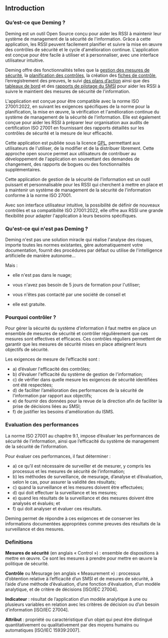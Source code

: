 ## Introduction


### Qu’est-ce que Deming ?

Deming est un outil Open Source conçu pour aider les RSSI à maintenir leur système de management de la sécurité de l'information. Grâce à cette application, les RSSI peuvent facilement planifier et suivre la mise en œuvre des contrôles de sécurité et le cycle d'amélioration continue. L'application est conçue pour être facile à utiliser et à personnaliser, avec une interface utilisateur intuitive.


Deming offre des fonctionnalités telles que la [gestion des mesures de sécurité](measures.fr.md),
la [planification des contrôles](plan.fr.md), la création des [fiches de contrôle](controls.fr.md/#sheet), l’enregistrement des preuves,
le suivi [des plans d’action](actions.fr.md) ainsi que des [tableaux de bord](dashboards.fr.md) et
des [rapports de pilotage du SMSI](config.fr.md/#report) pour aider les RSSI à suivre le maintient des mesures de sécurité de l'information.


L'application est conçue pour être compatible avec la norme ISO 27001:2022, en suivant les exigences spécifiques de la norme pour la planification, la mise en œuvre, la vérification et l'amélioration continue du système de management de la sécurité de l'information.
Elle est également conçue pour aider les RSSI à préparer leur organisation aux audits de certification ISO 27001 en fournissant des rapports détaillés sur les contrôles de sécurité et la mesure de leur efficacité.


Cette application est publiée sous la licence [GPL](https://www.gnu.org/licenses/licenses.fr.html), permettant aux utilisateurs de l'utiliser, de la modifier et de la distribuer librement. Cette approche open source permet aux utilisateurs de contribuer au développement de l'application en soumettant des demandes de changement, des rapports de bogues ou des fonctionnalités supplémentaires.


Cette application de gestion de la sécurité de l'information est un outil puissant et personnalisable pour les RSSI qui cherchent à mettre en place et à maintenir un système de management de la sécurité de l'information conforme à la norme ISO 27001.


Avec son interface utilisateur intuitive, la possibilité de définir de nouveaux contrôles et sa compatibilité ISO 27001:2022, elle offre aux RSSI une grande flexibilité pour adapter l'application à leurs besoins spécifiques.

### Qu'est-ce qui n'est pas Deming ? <a name="notDeming"></a>

Deming n'est pas une solution miracle qui réalise l'analyse des risques, importe toutes les normes existantes, gère automatiquement votre documentation, fournit des procédures par défaut ou utilise de l'intelligence artificielle de manière autonome...

Mais :

- elle n'est pas dans le nuage;

- vous n'avez pas besoin de 5 jours de formation pour l'utiliser;

- vous n'êtes pas contacté par une société de conseil et

- elle est gratuite.


### Pourquoi contrôler ?

Pour gérer la sécurité du système d’information il faut mettre en place un ensemble de mesures de sécurité et contrôler régulièrement que ces mesures sont effectives et efficaces. Ces contrôles réguliers permettent de garantir que les mesures de sécurité mises en place atteignent leurs objectifs de sécurité.

Les exigences de mesure de l’efficacité sont :

- a) d’évaluer l'efficacité des contrôles;
- b) d’évaluer l'efficacité du système de gestion de l'information;
- c) de vérifier dans quelle mesure les exigences de sécurité identifiées ont été respectées;
- d) de faciliter l’amélioration des performances de la sécurité de l’information par rapport aux objectifs;
- e) de fournir des données pour la revue de la direction afin de faciliter la prise de décisions liées au SMSI;
- f) de justifier les besoins d'amélioration du ISMS.

### Evaluation des performances

La norme ISO 27001 au chapitre 9.1, impose d’évaluer les performances de sécurité de l’information, ainsi que l’efficacité du système de management de la sécurité de l’information.

Pour évaluer ces performances, il faut déterminer :

- a) ce qu’il est nécessaire de surveiller et de mesurer, y compris les processus et les mesures de sécurité de l’information;
- b) les méthodes de surveillance, de mesurage, d’analyse et d’évaluation, selon le cas, pour assurer la validité des résultats;
- c) quand la surveillance et les mesures doivent être effectuées;
- d) qui doit effectuer la surveillance et les mesures;
- e) quand les résultats de la surveillance et des mesures doivent être analysés et évalués; et
- f) qui doit analyser et évaluer ces résultats.

Deming permet de répondre à ces exigences et de conserver les informations documentées appropriées comme preuves des résultats de la surveillance et des mesures.

### Definitions

**Mesures de sécurité** (en anglais « Control ») : ensemble de dispositions à mettre en œuvre. Ce sont les mesures à prendre pour mettre en œuvre la politique de sécurité.

**Contrôle** ou Mesurage (en anglais « Measurement ») : processus d’obtention relative à l’efficacité d’un SMSI et de mesures de sécurité, à l’aide d’une méthode d’évaluation, d’une fonction d’évaluation, d’un modèle analytique, et de critère de décisions [ISO/IEC 27004].

**Indicateur** : résultat de l’application d’un modèle analytique à une ou plusieurs variables en relation avec les critères de décision ou d’un besoin d’information [ISO/IEC 27004].

**Attribut** : propriété ou caractéristique d’un objet qui peut être distingué quantitativement ou qualitativement par des moyens humains ou automatiques [ISO/IEC 15939:2007].
